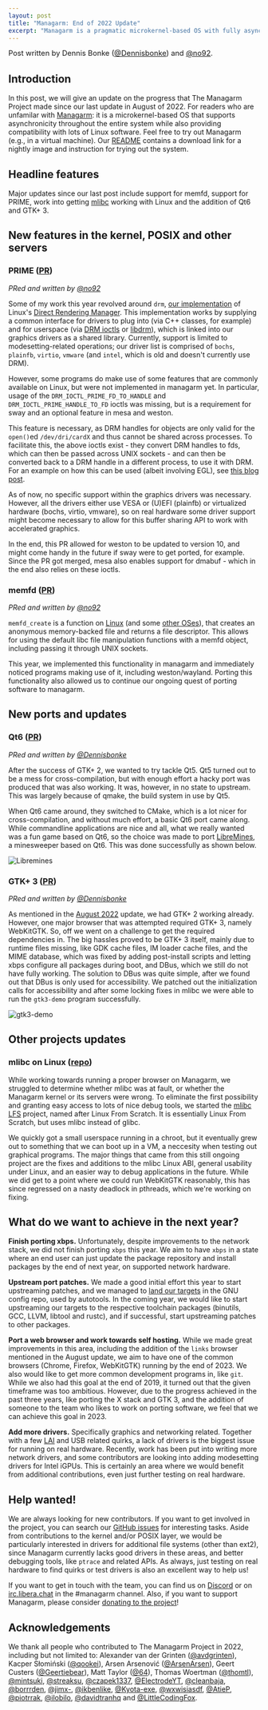 ```yaml
---
layout: post
title: "Managarm: End of 2022 Update"
excerpt: "Managarm is a pragmatic microkernel-based OS with fully asynchronous I/O. We review our achievements of 2022 and set goals for 2023."
---
```

<span style="font-size: 11pt;">Post written by Dennis Bonke ([@Dennisbonke](https://github.com/Dennisbonke)) and [@no92](https://github.com/no92).
</span>

## Introduction

In this post, we will give an update on the progress that The Managarm Project made since our last update in August of 2022. For readers who are unfamilar with [Managarm](https://github.com/managarm/managarm): it is a microkernel-based OS that supports asynchronicity throughout the entire system while also providing compatibility with lots of Linux software. Feel free to try out Managarm (e.g., in a virtual machine). Our [README](https://github.com/managarm/managarm) contains a download link for a nightly image and instruction for trying out the system.

## Headline features
Major updates since our last post include support for memfd, support for PRIME, work into getting [mlibc](https://github.com/managarm/mlibc) working with Linux and the addition of Qt6 and GTK+ 3.

## New features in the kernel, POSIX and other servers

### PRIME ([PR](https://github.com/managarm/managarm/pull/419))
_PRed and written by [@no92](https://github.com/no92)_

Some of my work this year revolved around `drm`, [our implementation](https://github.com/managarm/managarm/tree/master/core/drm) of Linux's [Direct Rendering Manager](https://en.wikipedia.org/wiki/Direct_Rendering_Manager). This implementation works by supplying a common interface for drivers to plug into (via C++ classes, for example) and for userspace (via [DRM ioctls](https://dri.freedesktop.org/docs/drm/gpu/drm-uapi.html) or [libdrm](https://gitlab.freedesktop.org/mesa/drm)), which is linked into our graphics drivers as a shared library. Currently, support is limited to modesetting-related operations; our driver list is comprised of `bochs`, `plainfb`, `virtio`, `vmware` (and `intel`, which is old and doesn't currently use DRM).

However, some programs do make use of some features that are commonly available on Linux, but were not implemented in managarm yet. In particular, usage of the `DRM_IOCTL_PRIME_FD_TO_HANDLE` and `DRM_IOCTL_PRIME_HANDLE_TO_FD` ioctls was missing, but is a requirement for sway and an optional feature in mesa and weston.

This feature is necessary, as DRM handles for objects are only valid for the `open()`ed `/dev/dri/cardX` and thus cannot be shared across processes. To facilitate this, the above ioctls exist - they convert DRM handles to fds, which can then be passed across UNIX sockets - and can then be converted back to a DRM handle in a different process, to use it with DRM. For an example on how this can be used (albeit involving EGL), see [this blog post](https://blaztinn.gitlab.io/post/dmabuf-texture-sharing/).

As of now, no specific support within the graphics drivers was necessary. However, all the drivers either use VESA or (U)EFI (plainfb) or virtualized hardware (bochs, virtio, vmware), so on real hardware some driver support might become necessary to allow for this buffer sharing API to work with accelerated graphics.

In the end, this PR allowed for weston to be updated to version 10, and might come handy in the future if sway were to get ported, for example. Since the PR got merged, mesa also enables support for dmabuf - which in the end also relies on these ioctls.

### memfd ([PR](https://github.com/managarm/managarm/pull/418))
_PRed and written by [@no92](https://github.com/no92)_

`memfd_create` is a function on [Linux](https://manpages.ubuntu.com/manpages/bionic/man2/memfd_create.2.html) (and some [other OSes](https://www.freebsd.org/cgi/man.cgi?query=memfd_create&apropos=0&sektion=3&manpath=FreeBSD+13.1-RELEASE+and+Ports&arch=default&format=html)), that creates an anonymous memory-backed file and returns a file descriptor. This allows for using the default libc file manipulation functions with a memfd object, including passing it through UNIX sockets.

This year, we implemented this functionality in managarm and immediately noticed programs making use of it, including weston/wayland. Porting this functionality also allowed us to continue our ongoing quest of porting software to managarm.

## New ports and updates

### Qt6 ([PR](https://github.com/managarm/bootstrap-managarm/pull/175))
_PRed and written by [@Dennisbonke](https://github.com/Dennisbonke)_

After the success of GTK+ 2, we wanted to try tackle Qt5. Qt5 turned out to be a mess for cross-compilation, but with enough effort a hacky port was produced that was also working. It was, however, in no state to upstream. This was largely because of qmake, the build system in use by Qt5.

When Qt6 came around, they switched to CMake, which is a lot nicer for cross-compilation, and without much effort, a basic Qt6 port came along. While commandline applications are nice and all, what we really wanted was a fun game based on Qt6, so the choice was made to port [LibreMines](https://bollos00.github.io/LibreMines/), a minesweeper based on Qt6. This was done successfully as shown below.

![Libremines](/assets/2022-end-of-year-update/qt6-libremines.png)

### GTK+ 3 ([PR](https://github.com/managarm/bootstrap-managarm/pull/169))
_PRed and written by [@Dennisbonke](https://github.com/Dennisbonke)_

As mentioned in the [August 2022](https://managarm.org/2022/08/14/aug-update.html) update, we had GTK+ 2 working already. However, one major browser that was attempted required GTK+ 3, namely WebKitGTK. So, off we went on a challenge to get the required dependencies in. The big hassles proved to be GTK+ 3 itself, mainly due to runtime files missing, like GDK cache files, IM loader cache files, and the MIME database, which was fixed by adding post-install scripts and letting xbps configure all packages during boot, and DBus, which we still do not have fully working. The solution to DBus was quite simple, after we found out that DBus is only used for accessibility. We patched out the initialization calls for accessibility and after some locking fixes in mlibc we were able to run the `gtk3-demo` program successfully.

![gtk3-demo](/assets/2022-end-of-year-update/gtk3-demo.png)

## Other projects updates

### mlibc on Linux ([repo](https://github.com/no92/linux-mlibc))
While working towards running a proper browser on Managarm, we struggled to determine whether mlibc was at fault, or whether the Managarm kernel or its servers were wrong. To eliminate the first possibility and granting easy access to lots of nice debug tools, we started the [mlibc LFS](https://github.com/no92/linux-mlibc) project, named after Linux From Scratch. It is essentially Linux From Scratch, but uses mlibc instead of glibc.

We quickly got a small userspace running in a chroot, but it eventually grew out to something that we can boot up in a VM, a neccesity when testing out graphical programs. The major things that came from this still ongoing project are the fixes and additions to the mlibc Linux ABI, general usability under Linux, and an easier way to debug applications in the future. While we did get to a point where we could run WebKitGTK reasonably, this has since regressed on a nasty deadlock in pthreads, which we're working on fixing.

## What do we want to achieve in the next year?

**Finish porting xbps.** Unfortunately, despite improvements to the network stack, we did not finish porting `xbps` this year. We aim to have `xbps` in a state where an end user can just update the package repository and install packages by the end of next year, on supported network hardware.

**Upstream port patches.** We made a good initial effort this year to start upstreaming patches, and we managed to [land our targets](https://lists.gnu.org/archive/html/config-patches/2022-09/msg00001.html) in the GNU config repo, used by autotools. In the coming year, we would like to start upstreaming our targets to the respective toolchain packages (binutils, GCC, LLVM, libtool and rustc), and if successful, start upstreaming patches to other packages.

**Port a web browser and work towards self hosting.** While we made great improvements in this area, including the addition of the `links` browser mentioned in the August update, we aim to have one of the common browsers (Chrome, Firefox, WebKitGTK) running by the end of 2023. We also would like to get more common development programs in, like `git`. While we also had this goal at the end of 2019, it turned out that the given timeframe was too ambitious. However, due to the progress achieved in the past three years, like porting the X stack and GTK 3, and the addition of someone to the team who likes to work on porting software, we feel that we can achieve this goal in 2023.

**Add more drivers.** Specifically graphics and networking related. Together with a few [LAI](https://github.com/managarm/lai) and USB related quirks, a lack of drivers is the biggest issue for running on real hardware. Recently, work has been put into writing more network drivers, and some contributors are looking into adding modesetting drivers for Intel iGPUs. This is certainly an area where we would benefit from additional contributions, even just further testing on real hardware.

## Help wanted!

We are always looking for new contributors. If you want to get involved in the project, you can search our [GitHub issues](https://github.com/managarm/managarm/issues) for interesting tasks. Aside from contributions to the kernel and/or POSIX layer, we would be particularly interested in drivers for additional file systems (other than ext2), since Managarm currently lacks good drivers in these areas, and better debugging tools, like `ptrace` and related APIs. As always, just testing on real hardware to find quirks or test drivers is also an excellent way to help us!

If you want to get in touch with the team, you can find us on [Discord](https://discord.gg/7WB6Ur3) or on [irc.libera.chat](irc.libera.chat) in the #managarm channel. Also, if you want to support Managarm, please consider [donating to the project](https://github.com/sponsors/avdgrinten)!

## Acknowledgements
We thank all people who contributed to The Managarm Project in 2022, including but not limited to: Alexander van der Grinten ([@avdgrinten](https://github.com/avdgrinten)),  Kacper Słomiński ([@qookei](https://github.com/qookei)), Arsen Arsenović ([@ArsenArsen](https://github.com/ArsenArsen)), Geert Custers ([@Geertiebear](https://github.com/Geertiebear)), Matt Taylor ([@64](https://github.com/64)), Thomas Woertman ([@thomtl](https://github.com/thomtl)), [@mintsuki](https://github.com/mintsuki), [@streaksu](https://github.com/streaksu), [@czapek1337](https://github.com/czapek1337), [@ElectrodeYT](https://github.com/ElectrodeYT), [@cleanbaja](https://github.com/cleanbaja), [@borrrden](https://github.com/borrrden), [@jimx-](https://github.com/jimx-), [@ikbenlike](https://github.com/ikbenlike), [@Kyota-exe](https://github.com/Kyota-exe), [@wxwisiasdf](https://github.com/wxwisiasdf), [@AtieP](https://github.com/AtieP), [@piotrrak](https://github.com/piotrrak), [@ilobilo](https://github.com/ilobilo), [@davidtranhq](https://github.com/davidtranhq) and [@LittleCodingFox](https://github.com/LittleCodingFox).
